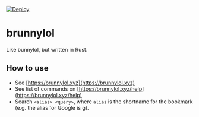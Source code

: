 [![Deploy](https://github.com/jrodal98/brunnylol/actions/workflows/deploy.yml/badge.svg)](https://github.com/jrodal98/brunnylol/actions/workflows/deploy.yml)

# brunnylol

Like bunnylol, but written in Rust.

## How to use

- See [https://brunnylol.xyz](https://brunnylol.xyz)
- See list of commands on [https://brunnylol.xyz/help](https://brunnylol.xyz/help)
- Search `<alias> <query>`, where `alias` is the shortname for the bookmark (e.g. the alias for Google is g).

